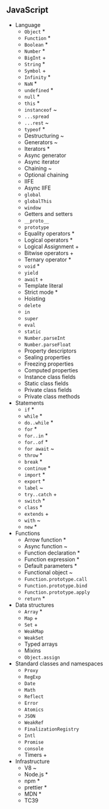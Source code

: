 ## JavaScript

- Language
  - `Object` *
  - `Function` *
  - `Boolean` *
  - `Number` *
  - `BigInt` +
  - `String` *
  - `Symbol` +
  - `Infinity` *
  - `NaN` *
  - `undefined` *
  - `null` *
  - `this` *
  - `instanceof` ~
  - `...spread` 
  - `...rest` ~
  - `typeof` *
  - Destructuring ~
  - Generators ~
  - Iterators *
  - Async generator
  - Async iterator
  - Chaining ~
  - Optional chaining
  - IIFE
  - Async IIFE
  - `global`
  - `globalThis`
  - `window`
  - Getters and setters
  - `__proto__`
  - `prototype`
  - Equality operators *
  - Logical operators *
  - Logical Assignment +
  - Bitwise operators +
  - Ternary operator *
  - `void` *
  - `yield` 
  - `await` +
  - Template literal
  - Strict mode *
  - Hoisting
  - `delete` 
  - `in`
  - `super`
  - `eval`
  - `static`
  - `Number.parseInt`
  - `Number.parseFloat`
  - Property descriptors
  - Sealing properties
  - Freezing properties
  - Computed properties
  - Instance class fields
  - Static class fields
  - Private class fields
  - Private class methods
- Statements
  - `if` *
  - `while` *
  - `do..while` *
  - `for` *
  - `for..in` *
  - `for..of` *
  - `for await` ~
  - `throw` *
  - `break` *
  - `continue` *
  - `import` *
  - `export` *
  - `label` ~
  - `try..catch` +
  - `switch` *
  - `class` *
  - `extends` +
  - `with` ~
  - `new` *
- Functions
  - Arrow function *
  - Async function ~
  - Function declaration *
  - Function expression *
  - Default parameters *
  - Functional object ~
  - `Function.prototype.call`
  - `Function.prototype.bind`
  - `Function.prototype.apply`
  - `return` *
- Data structures
  - `Array` *
  - `Map` +
  - `Set` +
  - `WeakMap`
  - `WeakSet`
  - Typed arrays 
  - Mixins
  - `Object.assign`
- Standard classes and namespaces
  - `Proxy`
  - `RegExp`
  - `Date` 
  - `Math`
  - `Reflect`
  - `Error`
  - `Atomics`
  - `JSON`
  - `WeakRef`
  - `FinalizationRegistry`
  - `Intl`
  - `Promise`
  - `console`
  - Timers +
- Infrastructure
  - V8 ~
  - Node.js *
  - npm *
  - prettier *
  - MDN *
  - TC39
